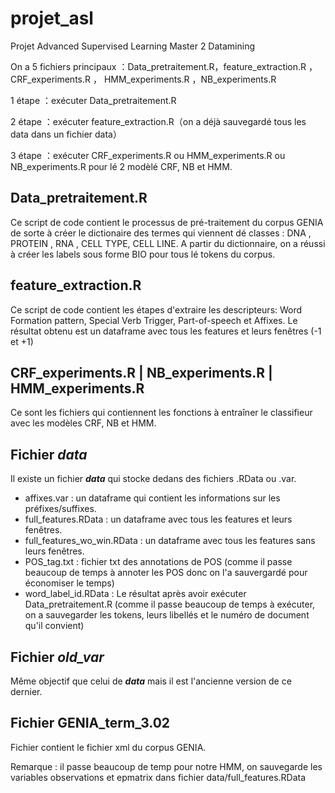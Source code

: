 # projet_asl
Projet Advanced Supervised Learning Master 2 Datamining

On a 5 fichiers principaux ：Data_pretraitement.R，feature_extraction.R ，CRF_experiments.R ， HMM_experiments.R ，NB_experiments.R

1 étape ：exécuter Data_pretraitement.R

2 étape ：exécuter feature_extraction.R（on a déjà sauvegardé tous les data dans un fichier data）

3 étape ：exécuter CRF_experiments.R ou HMM_experiments.R ou NB_experiments.R pour lé 2 modèlé CRF, NB et HMM.

## Data_pretraitement.R <br />
Ce script de code contient le processus de pré-traitement du corpus GENIA de sorte à créer le dictionaire des termes qui viennent dé classes : DNA , PROTEIN , RNA , CELL TYPE, CELL LINE. A partir du dictionnaire, on a réussi à créer les labels sous forme BIO pour tous lé tokens du corpus.

## feature_extraction.R <br />
Ce script de code contient les étapes d'extraire les descripteurs: Word Formation pattern, Special Verb Trigger, Part-of-speech et Affixes. Le résultat obtenu est un dataframe avec tous les features et leurs fenêtres (-1 et +1)

## CRF_experiments.R | NB_experiments.R | HMM_experiments.R <br />
Ce sont les fichiers qui contiennent les fonctions à entraîner le classifieur avec les modèles CRF, NB et HMM.

## Fichier ***data*** <br />
Il existe un fichier ***data*** qui stocke dedans des fichiers .RData ou .var.
- affixes.var : un dataframe qui contient les informations sur les préfixes/suffixes.
- full_features.RData : un dataframe avec tous les features et leurs fenêtres.
- full_features_wo_win.RData : un dataframe avec tous les features sans leurs fenêtres.
- POS_tag.txt : fichier txt des annotations de POS (comme il passe beaucoup de temps à annoter les POS donc on l'a sauvergardé pour économiser le temps)
- word_label_id.RData : Le résultat après avoir exécuter Data_pretraitement.R (comme il passe beaucoup de temps à exécuter, on a sauvegarder les tokens, leurs libellés et le numéro de document qu'il convient)

## Fichier ***old_var***<br />
Même objectif que celui de ***data*** mais il est l'ancienne version de ce dernier.

## Fichier GENIA_term_3.02<br />
Fichier contient le fichier xml du corpus GENIA.

Remarque : il passe beaucoup de temp pour notre HMM, on sauvegarde les variables observations et epmatrix dans fichier data/full_features.RData     
